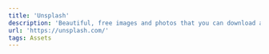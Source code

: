 ```yaml
---
title: 'Unsplash'
description: 'Beautiful, free images and photos that you can download and use for any project.'
url: 'https://unsplash.com/'
tags: Assets
---
```

